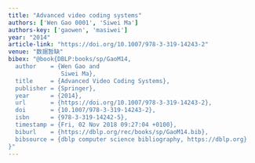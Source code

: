 ```yaml
---
title: "Advanced video coding systems"
authors: ['Wen Gao 0001', 'Siwei Ma']
authors-key: ['gaowen', 'masiwei']
year: "2014"
article-link: "https://doi.org/10.1007/978-3-319-14243-2"
venue: "数据暂缺"
bibex: "@book{DBLP:books/sp/GaoM14,
  author    = {Wen Gao and
               Siwei Ma},
  title     = {Advanced Video Coding Systems},
  publisher = {Springer},
  year      = {2014},
  url       = {https://doi.org/10.1007/978-3-319-14243-2},
  doi       = {10.1007/978-3-319-14243-2},
  isbn      = {978-3-319-14242-5},
  timestamp = {Fri, 02 Nov 2018 09:27:04 +0100},
  biburl    = {https://dblp.org/rec/books/sp/GaoM14.bib},
  bibsource = {dblp computer science bibliography, https://dblp.org}
}"
---
```

